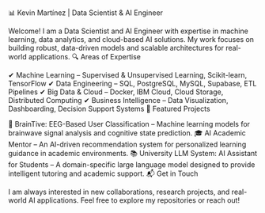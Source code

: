 📊 Kevin Martínez | Data Scientist & AI Engineer

Welcome! I am a Data Scientist and AI Engineer with expertise in machine learning, data analytics, and cloud-based AI solutions. My work focuses on building robust, data-driven models and scalable architectures for real-world applications.
🔍 Areas of Expertise

✔ Machine Learning – Supervised & Unsupervised Learning, Scikit-learn, TensorFlow
✔ Data Engineering – SQL, PostgreSQL, MySQL, Supabase, ETL Pipelines
✔ Big Data & Cloud – Docker, IBM Cloud, Cloud Storage, Distributed Computing
✔ Business Intelligence – Data Visualization, Dashboarding, Decision Support Systems
🚀 Featured Projects

🧠 BrainTive: EEG-Based User Classification – Machine learning models for brainwave signal analysis and cognitive state prediction.
🎓 AI Academic Mentor – An AI-driven recommendation system for personalized learning guidance in academic environments.
📚 University LLM System: AI Assistant for Students – A domain-specific large language model designed to provide intelligent tutoring and academic support.
📬 Get in Touch

I am always interested in new collaborations, research projects, and real-world AI applications. Feel free to explore my repositories or reach out!
